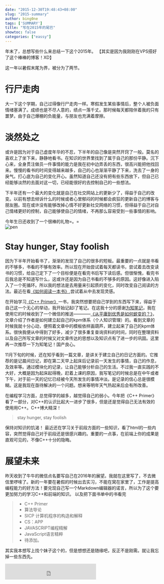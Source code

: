 ```yaml
---
date: "2015-12-30T19:48:43+08:00"
slug: "2015-summary"
author: bing0ne
tags: ['SUMMARY']
title: "写在2015年的尾巴"
showtoc: false
categories: ["eassy"]
---
```




年末了，总想写些什么来总结一下这个2015年。 
【其实是因为我刚刚在VPS搭好了这个棒棒的博客！XD】 

<!--more--> 


这一年以暑假末尾为界，被分为了两节。

# 行尸走肉
大一下这个学期，自己过得像行尸走肉一样。寒假发生某些事情后，整个人被负面情绪塞满了。成绩也是不尽人意的，绩点一落千丈。那时候每天都陪伴着我的只有噩梦。由于自己爆棚的负能量，与朋友也充满着摩擦。


 
# 淡然处之
或许是因为对于自己虚度年华的不忍，下半年的自己像是突然开窍了一般。莫名的喜欢上了坐下来，静静地看书。在知识的世界里找到了属于自己的那份平静。沉下心来，全身贯注做员一件事情的能力是我在初中边弄丢的东西，很高兴能把他找回来。慢慢的看书的时间变得越来越多，自己的心也渐渐平静了下来，洗去了一身的戾气。打心底为自己的变化开心。虽然知道自己还没有把有些东西放下，但自己已经能够淡然的去面对这一切，已经能很好的去控制自己的一些想法。 
 
下半年还有一个最大的变化就是自己在社交网站上的更新少了，得益于自己的改变。以前有想去倾诉什么的时候或者心里郁闷的时候都会疯狂的更新自己的博客与朋友圈。现在或许没有能够改掉心情不好更新社交网络的习惯，但得益于自己对自己情绪更好的控制，自己能够使自己的情绪，不再那么容易受到一些事情的影响。
 
今年生日还收到了一个很棒的礼物=。=  
![pen](https://ww4.sinaimg.cn/large/006tNbRwgy1fe84owij10j30qo0zk0wl.jpg)
 
# Stay hunger, Stay foolish
因为下半年开始看书了，渐渐的发现了自己的很多的短板。最重要的一点就是书看的不够多，书看的不够有效率。所以现在开始尝试着每天都读书，尝试着去改变读书的习惯，给自己定下了一个目标便是在看完书后写下读后感。但很惭愧，看完书后我总是不知道写什么，这或许还是因为自己书看的不够多的原因。这好像进入陷入了一个死循环。所以我的想法是去用量来引起质的变化，同时改变自己阅读的方法。最近在看[《如何阅读一本书》](http://www.amazon.cn/%E5%A6%82%E4%BD%95%E9%98%85%E8%AF%BB%E4%B8%80%E6%9C%AC%E4%B9%A6-%E8%8E%AB%E6%8F%90%E9%BB%98%C2%B7J%C2%B7%E8%89%BE%E5%BE%B7%E5%8B%92/dp/B00IX8NX5A/ref=sr_1_1?ie=UTF8&qid=1451400378&sr=8-1&keywords=%E5%A6%82%E4%BD%95%E9%98%85%E8%AF%BB%E4%B8%80%E6%9C%AC%E4%B9%A6),尝试着从中去发现灵感。
 
在开始学习[《C++ Primer》](http://www.amazon.cn/C-Primer-%E6%96%AF%E5%9D%A6%E5%88%A9%C2%B7%E6%9D%8E%E6%99%AE%E6%9B%BC/dp/B00ESUIL0O/ref=sr_1_1?ie=UTF8&qid=1451400542&sr=8-1&keywords=C%2B%2B+Primer)一书，我突然想要把自己学到的东西写下来，得益于自己这一个无心的举动，我开始记起l了笔记。在这我十分的感谢[为知笔记](http://wiz.cn)，我在使用它的时候收到了一个微信的推送————[《从平庸到优秀是如何蜕变的？》](http://mp.weixin.qq.com/s?__biz=MjM5MjAyMTY2MA==&mid=404740147&idx=1&sn=de768e36a1b3d79ed1f5d3b3ddf286a6&scene=4#wechat_redirect)，文章介绍了作者是如何建立起自己的kpm体系（个人知识管理）的。看到文章的时候我就十分心动，便照着文章中的模板依样画葫芦，建立起来了自己的kpm体系。很快我便从中得到了好多，减少了很多重复查询资料的时间，同时在整理资料以及自己所写文章的时候又对文章传达的思想以及知识点有了进一步的巩固。这里再一次推荐一下为知笔记！国产良心。
 
11月下旬的时候，还在知乎看到一篇文章，是讲关于建立自己的日记方面的。它推荐的是记晨间日记，即在第二天早上起床后记录前一天发生的事情，自己的作息，及效率等。通过模块化的记录，让自己能够分析自己的生活。不过我一直实践的不大好，大概是因为起床起得晚，赶着上课的原因，我写笔记的时候总是在中午或者下午，对于前一天的记忆已经被今天所发生的事情冲淡。是记录的信心总是很模糊。这是我现在亟待解决的一个问题。想来等明年天气热起来后会有所改善。
 
在编程学习方面，总觉得学的越多，越觉得自己的弱小。今年把《C++ Primer》看了一部分，对C++的认识比起大一进步了很多，但是还是觉得自己无法有效的使用用C++。C++博大精深！

> stay hunger, stay foolish

保持对知识的饥渴！ 
最近还在学习关于前段方面的一些知识，看了html的一些内容，突然觉得自己对于前段还是很感兴趣的。重要的一点事，在前端上你的成果是直观可见的，不像C++十分的隐晦。 
 
 
# 展望未来
昨天收到了牛牛的微信点名要写自己在2016年的展望。我就在这里写了，不去微信里啰嗦了。新的一年要在暑假的时候出去实习，不能在窝在家里了，工作是提高编程能力的好方法！要兑现自己写一个Markdown编辑器的诺言，所以为了这个要更加努力的学习C++和前端的知识。
以及把下面书单中的书看完
>* C++ Primer
>* 算法导论
>* SICP 计算机程序的构造和解释
>* CS：APP
>* JAVASCRIPT编程精解
>* JavaScript语言精粹
>* 待添加。
 
其实我本想写上找个妹子这个的，但是想想还是随缘吧，反正不是刚需。就让我忘掉一些东西先。
 
<iframe frameborder="no" border="0" marginwidth="0" marginheight="0" width=298 height=52 src="https://music.163.com/outchain/player?type=2&id=307525&auto=1&height=32"></iframe>

